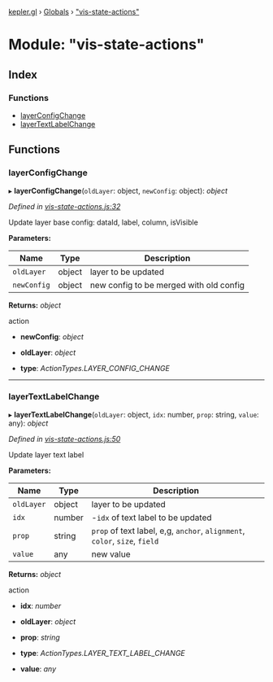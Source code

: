 [kepler.gl](../README.md) › [Globals](../globals.md) › ["vis-state-actions"](_vis_state_actions_.md)

# Module: "vis-state-actions"

## Index

### Functions

* [layerConfigChange](_vis_state_actions_.md#layerconfigchange)
* [layerTextLabelChange](_vis_state_actions_.md#layertextlabelchange)

## Functions

###  layerConfigChange

▸ **layerConfigChange**(`oldLayer`: object, `newConfig`: object): *object*

*Defined in [vis-state-actions.js:32](https://github.com/keplergl/kepler.gl/blob/f53431e8/src/actions/vis-state-actions.js#L32)*

Update layer base config: dataId, label, column, isVisible

**Parameters:**

Name | Type | Description |
------ | ------ | ------ |
`oldLayer` | object | layer to be updated |
`newConfig` | object | new config to be merged with old config |

**Returns:** *object*

action

* **newConfig**: *object*

* **oldLayer**: *object*

* **type**: *ActionTypes.LAYER_CONFIG_CHANGE*

___

###  layerTextLabelChange

▸ **layerTextLabelChange**(`oldLayer`: object, `idx`: number, `prop`: string, `value`: any): *object*

*Defined in [vis-state-actions.js:50](https://github.com/keplergl/kepler.gl/blob/f53431e8/src/actions/vis-state-actions.js#L50)*

Update layer text label

**Parameters:**

Name | Type | Description |
------ | ------ | ------ |
`oldLayer` | object | layer to be updated |
`idx` | number | -`idx` of text label to be updated |
`prop` | string | `prop` of text label, e,g, `anchor`, `alignment`, `color`, `size`, `field` |
`value` | any | new value |

**Returns:** *object*

action

* **idx**: *number*

* **oldLayer**: *object*

* **prop**: *string*

* **type**: *ActionTypes.LAYER_TEXT_LABEL_CHANGE*

* **value**: *any*
